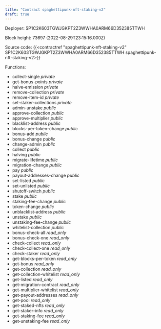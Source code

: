 ```yaml
---
title: "Contract spaghettipunk-nft-staking-v2"
draft: true
---
```

Deployer: SP1C2K603TGWJGKPT2Z3WWHA0ARM66D352385TTWH


 



Block height: 73697 (2022-08-29T23:15:16.000Z)

Source code: {{<contractref "spaghettipunk-nft-staking-v2" SP1C2K603TGWJGKPT2Z3WWHA0ARM66D352385TTWH spaghettipunk-nft-staking-v2>}}

Functions:

* collect-single _private_
* get-bonus-points _private_
* halve-emission _private_
* remove-collection _private_
* remove-item-id _private_
* set-staker-collections _private_
* admin-unstake _public_
* approve-collection _public_
* approve-multiplier _public_
* blacklist-address _public_
* blocks-per-token-change _public_
* bonus-add _public_
* bonus-change _public_
* change-admin _public_
* collect _public_
* halving _public_
* migrate-lifetime _public_
* migration-change _public_
* pay _public_
* payout-addresses-change _public_
* set-listed _public_
* set-unlisted _public_
* shutoff-switch _public_
* stake _public_
* staking-fee-change _public_
* token-change _public_
* unblacklist-address _public_
* unstake _public_
* unstaking-fee-change _public_
* whitelist-collection _public_
* bonus-check-all _read_only_
* bonus-check-one _read_only_
* check-collect _read_only_
* check-collect-one _read_only_
* check-staker _read_only_
* get-blocks-per-token _read_only_
* get-bonus _read_only_
* get-collection _read_only_
* get-collection-whitelist _read_only_
* get-listed _read_only_
* get-migration-contract _read_only_
* get-multiplier-whitelist _read_only_
* get-payout-addresses _read_only_
* get-pool _read_only_
* get-staked-nfts _read_only_
* get-staker-info _read_only_
* get-staking-fee _read_only_
* get-unstaking-fee _read_only_
